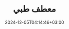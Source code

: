 ---
title: "معطف طبي "
date: 2024-12-05T04:14:46+03:00
draft: false
pargraph1: "أضف لمسة من الأناقة إلى مظهرك المهني مع معطفنا الطبي الأبيض. صُمم هذا المعطف لتوفير الراحة والحماية لك أثناء العمل في البيئة الطبية. مصنوع من مزيج من القطن والبوليستر، يوفر هذا المعطف راحة فائقة وقدرة على التحمل."
pargraph2: "
    يتميز هذا المعطف بتصميمه الأنيق والعصري، مما يجعلك تبدو محترفًا في كل الأوقات. كما أنه مزود بجيوب خارجية متعددة لتخزين أدواتك الطبية، مما يسهل عليك الوصول إليها عند الحاجة. قماش هذا المعطف مقاوم للبقع والسوائل، مما يجعله سهل التنظيف والحفاظ عليه.
"
heroImg: "../../images/product/medical_coat/main.png"
image1: "../../images/product/medical_coat/image1.png"
image2: "../../images/product/medical_coat/image2.png"
image3: "../../images/product/medical_coat/image3.png"

---